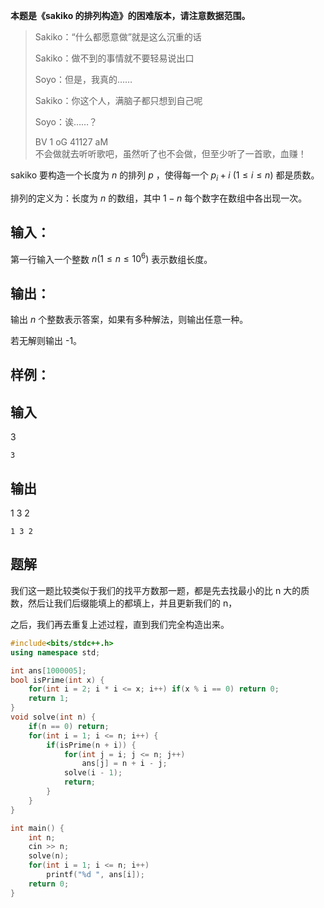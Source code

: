 **本题是《****sakiko 的排列构造****》的困难版本，请注意数据范围。**

  

> Sakiko：“什么都愿意做”就是这么沉重的话
> 
> Sakiko：做不到的事情就不要轻易说出口
> 
> Soyo：但是，我真的……
> 
> Sakiko：你这个人，满脑子都只想到自己呢
> 
> Soyo：诶……？
> 
>   
> 
> BV 1 oG 41127 aM  
> 不会做就去听听歌吧，虽然听了也不会做，但至少听了一首歌，血赚！  

  

sakiko 要构造一个长度为 $n$ 的排列 $p$ ，使得每一个 $p_i+i\ (1\leq i\leq n)$ 都是质数。

  

排列的定义为：长度为 $n$ 的数组，其中 $1-n$ 每个数字在数组中各出现一次。

## 输入：
第一行输入一个整数 $n(1 \leq n \leq 10^6)$ 表示数组长度。

## 输出：
输出 $n$ 个整数表示答案，如果有多种解法，则输出任意一种。  
  
若无解则输出 -1。

## 样例：
输入
--

 3

```
3
```

输出
--

 1 3 2

```
1 3 2 
```

## 题解
我们这一题比较类似于我们的找平方数那一题，都是先去找最小的比 n 大的质数，然后让我们后缀能填上的都填上，并且更新我们的 n，

之后，我们再去重复上述过程，直到我们完全构造出来。

```cpp
#include<bits/stdc++.h>
using namespace std;

int ans[1000005];
bool isPrime(int x) {
	for(int i = 2; i * i <= x; i++) if(x % i == 0) return 0;
	return 1;
}
void solve(int n) {
	if(n == 0) return;
	for(int i = 1; i <= n; i++) {
		if(isPrime(n + i)) {
			for(int j = i; j <= n; j++)
            	ans[j] = n + i - j;
			solve(i - 1);
			return;
		}
	}
}

int main() {
	int n;
	cin >> n;
	solve(n);
	for(int i = 1; i <= n; i++)
    	printf("%d ", ans[i]);
	return 0;
}

```